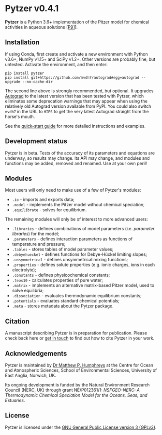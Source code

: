 <!--<script src='https://cdnjs.cloudflare.com/ajax/libs/mathjax/2.7.5/MathJax.js?config=TeX-MML-AM_CHTML' async></script>-->

# Pytzer v0.4.1

**Pytzer** is a Python 3.6+ implementation of the Pitzer model for chemical activities in aqueous solutions [[P91](references/#P91)].

## Installation

If using Conda, first create and activate a new environment with Python v3.6+, NumPy v1.15+ and SciPy v1.2+. Other versions are probably fine, but untested. Activate the environment, and then enter:

    pip install pytzer
    pip install git+https://github.com/mvdh7/autograd#egg=autograd --upgrade --no-cache-dir

The second line above is strongly recommended, but optional. It upgrades [Autograd](https://github.com/HIPS/autograd) to the latest version that has been tested with Pytzer, which eliminates some deprecation warnings that may appear when using the relatively old Autograd version available from PyPI. You could also switch `mvdh7` in the URL to `HIPS` to get the very latest Autograd straight from the horse's mouth.

See the [quick-start guide](quick-start) for more detailed instructions and examples.

## Development status

Pytzer is in beta. Tests of the accuracy of its parameters and equations are underway, so results may change. Its API may change, and modules and functions may be added, removed and renamed. Use at your own peril!

## Modules

Most users will only need to make use of a few of Pytzer's modules:

  * `.io` - imports and exports data;
  * `.model` - implements the Pitzer model without chemical speciation;
  * `.equilibrate` - solves for equilibrium.

The remaining modules will only be of interest to more advanced users:

  * `.libraries` - defines combinations of model parameters (i.e. *parameter libraries*) for the model;
  * `.parameters` - defines interaction parameters as functions of temperature and pressure;
  * `.tables` - stores tables of model parameter values;
  * `.debyehueckel` - defines functions for Debye-Hückel limiting slopes;
  * `.unsymmetrical` - defines unsymmetrical mixing functions;
  * `.properties` - defines solute properties (e.g. ionic charges, ions in each electrolyte);
  * `.constants` - defines physicochemical constants;
  * `.teos10` - calculates properties of pure water;
  * `.matrix` - implements an alternative matrix-based Pitzer model, used to solve equilibria;
  * `.dissociation` - evaluates thermodynamic equilibrium constants;
  * `.potentials` - evaluates standard chemical potentials;
  * `.meta` - stores metadata about the Pytzer package.

## Citation

A manuscript describing Pytzer is in preparation for publication. Please check back here or [get in touch](https://mvdh.xyz/contact) to find out how to cite Pytzer in your work.

## Acknowledgements

Pytzer is maintained by [Dr Matthew P. Humphreys](https://mvdh.xyz) at the Centre for Ocean and Atmospheric Sciences, School of Environmental Sciences, University of East Anglia, Norwich, UK.

Its ongoing development is funded by the Natural Environment Research Council (NERC, UK) through grant NE/P012361/1: *NSFGEO-NERC: A Thermodynamic Chemical Speciation Model for the Oceans, Seas, and Estuaries*.

## License

Pytzer is licensed under the [GNU General Public License version 3 (GPLv3)](https://www.gnu.org/licenses/gpl-3.0.en.html).
